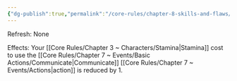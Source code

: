 ```yaml
---
{"dg-publish":true,"permalink":"/core-rules/chapter-8-skills-and-flaws/skill-list/insight/rank-1/fast-talk/"}
---
```


Refresh: None

Effects:
Your [[Core Rules/Chapter 3 ~ Characters/Stamina\|Stamina]] cost to use the [[Core Rules/Chapter 7 ~ Events/Basic Actions/Communicate\|Communicate]] [[Core Rules/Chapter 7 ~ Events/Actions\|action]] is reduced by 1.